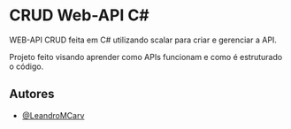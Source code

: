 # CRUD Web-API C# 

WEB-API CRUD feita em C# utilizando scalar para criar e gerenciar a API.

Projeto feito visando aprender como APIs funcionam e como é estruturado o código.
## Autores

- [@LeandroMCarv](https://www.github.com/LeandroMCarv)
